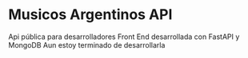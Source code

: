# Musicos Argentinos API

Api pública para desarrolladores Front End desarrollada con FastAPI y MongoDB
Aun estoy terminado de desarrollarla
